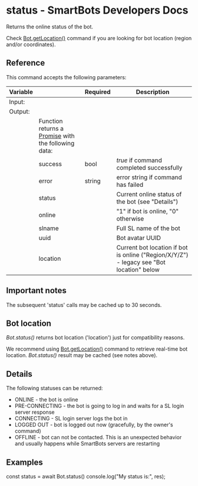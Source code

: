# status - SmartBots Developers Docs

Returns the online status of the bot.

Check [Bot.getLocation()](https://www.mysmartbots.com/dev/docs/Bot_Playground/Commands/getLocation "Bot Playground/Commands/getLocation") command if you are looking for bot location (region and/or coordinates).

## Reference

This command accepts the following parameters:

| Variable |     | Required | Description |
| --- | --- | --- | --- |
| Input: |     |     |     |
| Output: |     |     |     |
|     | Function returns a [Promise](https://www.mysmartbots.com/dev/docs/Bot_Playground/Callbacks_and_return_values "Bot Playground/Callbacks and return values") with the following data: |     |     |
|     | success | bool | _true_ if command completed successfully |
|     | error | string | error string if command has failed |
|     | status |     | Current online status of the bot (see "Details") |
|     | online |     | "1" if bot is online, "0" otherwise |
|     | slname |     | Full SL name of the bot |
|     | uuid |     | Bot avatar UUID |
|     | location |     | Current bot location if bot is online ("Region/X/Y/Z") - legacy see "Bot location" below |

## Important notes

The subsequent 'status' calls may be cached up to 30 seconds.

## Bot location

_Bot.status()_ returns bot location ('location') just for compatibility reasons.

We recommend using [Bot.getLocation()](https://www.mysmartbots.com/dev/docs/Bot_Playground/Commands/getLocation "Bot Playground/Commands/getLocation") command to retrieve real-time bot location. _Bot.status()_ result may be cached (see notes above).

## Details

The following statuses can be returned:

*   ONLINE - the bot is online
*   PRE-CONNECTING - the bot is going to log in and waits for a SL login server response
*   CONNECTING - SL login server logs the bot in
*   LOGGED OUT - bot is logged out now (gracefully, by the owner's command)
*   OFFLINE - bot can not be contacted. This is an unexpected behavior and usually happens while SmartBots servers are restarting

## Examples

const status \= await Bot.status()
console.log("My status is:", res);
